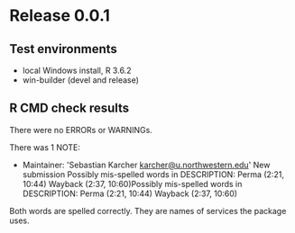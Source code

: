 # Release 0.0.1
## Test environments
* local Windows install, R 3.6.2
* win-builder (devel and release)

## R CMD check results
There were no ERRORs or WARNINGs.

There was 1 NOTE:

* Maintainer: 'Sebastian Karcher <karcher@u.northwestern.edu>'
	New submission
	Possibly mis-spelled words in DESCRIPTION:
	  Perma (2:21, 10:44)
	  Wayback (2:37, 10:60)Possibly mis-spelled words in DESCRIPTION:
	  Perma (2:21, 10:44)
	  Wayback (2:37, 10:60)

Both words are spelled correctly. They are names of services the package uses.
